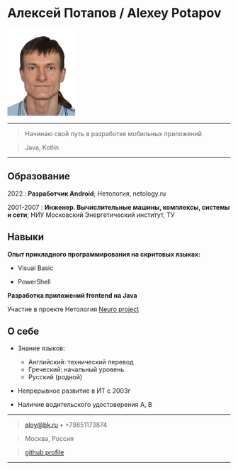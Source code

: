 Алексей Потапов / Alexey Potapov
============

![Фото](img/my.jpg)

----

>  Начинаю свой путь в разработке мобильных приложений

>  Java, Kotlin

----

Образование
---------

2022
:   **Разработчик Android**; 
      Нетология, netology.ru

2001-2007
:   **Инженер. Вычислительные машины, комплексы, системы и сети**; 
      НИУ Московский Энергетический институт, ТУ

Навыки
----------

**Опыт прикладного программирования на скритовых языках:**

* Visual Basic

* PowerShell

**Разработка приложений frontend на Java**

Участие в проекте Нетология [Neuro project](https://github.com/netology-code/git-homeworks-neuro-pr.git)

О себе
----------------------------------------

* Знание языков:

     * Английский: технический перевод
     * Греческий: начальный уровень
     * Русский (родной)

* Непрерывное развитие в ИТ с 2003г

* Наличие водительского удостоверения А, В

----

> <aloy@bk.ru> • +79851173874

> Москва, Россия

> [github profile](https://github.com/aloytech)

----
